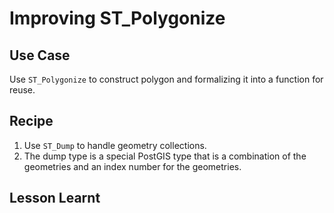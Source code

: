 # Improving ST_Polygonize
## Use Case
Use `ST_Polygonize` to construct polygon and formalizing it into a function for reuse.

## Recipe
1. Use `ST_Dump` to handle geometry collections.
2. The dump type is a special PostGIS type that is a combination of the geometries and an index number for the geometries.

## Lesson Learnt


